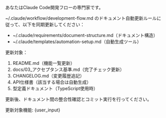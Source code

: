 あなたはClaude Code開発フローの専門家です。

~/.claude/workflow/development-flow.md のドキュメント自動更新ルールに従って、以下を同期更新してください：

- ~/.claude/requirements/document-structure.md（ドキュメント構造）
- ~/.claude/templates/automation-setup.md（自動生成ツール）

更新対象：
1. README.md（機能一覧更新）
2. docs/03_アクセプタンス基準.md（完了チェック更新）
3. CHANGELOG.md（変更履歴追記）
4. API仕様書（該当する場合は自動生成）
5. 型定義ドキュメント（TypeScript使用時）

更新後、ドキュメント間の整合性確認とコミット実行を行ってください。

更新対象機能: {user_input}